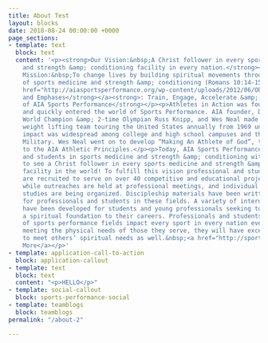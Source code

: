 ```yaml
---
title: About Test
layout: blocks
date: 2018-08-24 00:00:00 +0000
page_sections:
- template: text
  block: text
  content: '<p><strong>Our Vision:&nbsp;A Christ follower in every sports medicine
    and strength &amp; conditioning facility in every nation.</strong></p><p><strong>Our
    Mission:&nbsp;To change lives by building spiritual movements through the platforms
    of sports medicine and strength &amp; conditioning (Romans 10:14-15).</strong></p><p><strong>Our</strong>&nbsp;<a
    href="http://aiasportsperformance.org/wp-content/uploads/2012/06/Objectives-and-Emphases.pdf"><strong>Objectives
    and Emphases</strong></a><strong>: Train, Engage, Accelerate &amp; Multiply</strong></p><p><strong>History
    of AIA Sports Performance</strong></p><p>Athletes in Action was founded in 1966
    and quickly entered the world of Sports Performance. AIA founder, Dave Hannah;
    World Champion &amp; 2-time Olympian Russ Knipp, and Wes Neal made up the first
    weight lifting team touring the United States annually from 1969 until 1976. Their
    impact was widespread among college and high school campuses and the United States
    Military. Wes Neal went on to develop “Making An Athlete of God”, the forerunner
    to the AIA Athletic Principles.</p><p>Today, AIA Sports Performance impacts professionals
    and students in sports medicine and strength &amp; conditioning with a vision
    to see a Christ follower in every sports medicine and strength &amp; conditioning
    facility in the world! To fulfill this vision professional and student volunteers
    are recruited to serve on over 40 competitive and educational projects annually,
    while outreaches are held at professional meetings, and individual and group Bible
    studies are being organized. Discipleship materials have been written specifically
    for professionals and students in these fields. A variety of internship opportunities
    have been developed for students and young professionals seeking to establish
    a spiritual foundation to their careers. Professionals and students in a variety
    of sports performance fields impact every sport in every nation every day. By
    meeting the physical needs of those they serve, they will have excellent opportunities
    to meet others’ spiritual needs as well.&nbsp;<a href="http://sportsperformance.goaia.org/uploads/AIA-Sports-Performance-History-Web-Version-revised-7-20-18.pdf">Read
    More</a></p>'
- template: application-call-to-action
  block: application-callout
- template: text
  block: text
  content: "<p>HELLO</p>"
- template: social-callout
  block: sports-performance-social
- template: teamblogs
  block: teamblogs
permalink: "/about-2"

---
```

